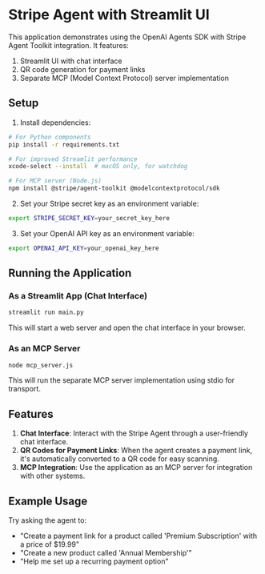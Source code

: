 # Stripe Agent with Streamlit UI

This application demonstrates using the OpenAI Agents SDK with Stripe Agent Toolkit integration. It features:

1. Streamlit UI with chat interface
2. QR code generation for payment links
3. Separate MCP (Model Context Protocol) server implementation

## Setup

1. Install dependencies:
```bash
# For Python components
pip install -r requirements.txt

# For improved Streamlit performance
xcode-select --install  # macOS only, for watchdog

# For MCP server (Node.js)
npm install @stripe/agent-toolkit @modelcontextprotocol/sdk
```

2. Set your Stripe secret key as an environment variable:
```bash
export STRIPE_SECRET_KEY=your_secret_key_here
```

3. Set your OpenAI API key as an environment variable:
```bash
export OPENAI_API_KEY=your_openai_key_here
```

## Running the Application

### As a Streamlit App (Chat Interface)

```bash
streamlit run main.py
```

This will start a web server and open the chat interface in your browser.

### As an MCP Server

```bash
node mcp_server.js
```

This will run the separate MCP server implementation using stdio for transport.

## Features

1. **Chat Interface**: Interact with the Stripe Agent through a user-friendly chat interface.
2. **QR Codes for Payment Links**: When the agent creates a payment link, it's automatically converted to a QR code for easy scanning.
3. **MCP Integration**: Use the application as an MCP server for integration with other systems.

## Example Usage

Try asking the agent to:
- "Create a payment link for a product called 'Premium Subscription' with a price of $19.99"
- "Create a new product called 'Annual Membership'"
- "Help me set up a recurring payment option"
